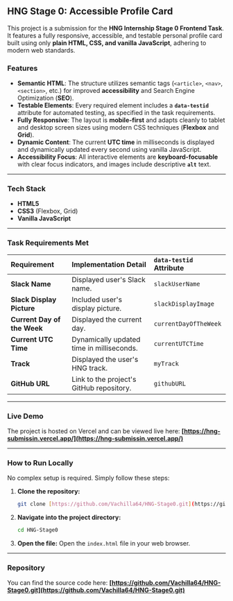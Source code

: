 ## HNG Stage 0: Accessible Profile Card

This project is a submission for the **HNG Internship Stage 0 Frontend Task**. It features a fully responsive, accessible, and testable personal profile card built using only **plain HTML, CSS, and vanilla JavaScript**, adhering to modern web standards.

### Features

-   **Semantic HTML**: The structure utilizes semantic tags (`<article>`, `<nav>`, `<section>`, etc.) for improved **accessibility** and Search Engine Optimization (**SEO**).
-   **Testable Elements**: Every required element includes a **`data-testid`** attribute for automated testing, as specified in the task requirements.
-   **Fully Responsive**: The layout is **mobile-first** and adapts cleanly to tablet and desktop screen sizes using modern CSS techniques (**Flexbox** and **Grid**).
-   **Dynamic Content**: The current **UTC time** in milliseconds is displayed and dynamically updated every second using vanilla JavaScript.
-   **Accessibility Focus**: All interactive elements are **keyboard-focusable** with clear focus indicators, and images include descriptive **`alt`** text.

---

### Tech Stack

-   **HTML5**
-   **CSS3** (Flexbox, Grid)
-   **Vanilla JavaScript**

---

### Task Requirements Met

| Requirement | Implementation Detail | `data-testid` Attribute |
| :--- | :--- | :--- |
| **Slack Name** | Displayed user's Slack name. | `slackUserName` |
| **Slack Display Picture** | Included user's display picture. | `slackDisplayImage` |
| **Current Day of the Week** | Displayed the current day. | `currentDayOfTheWeek` |
| **Current UTC Time** | Dynamically updated time in milliseconds. | `currentUTCTime` |
| **Track** | Displayed the user's HNG track. | `myTrack` |
| **GitHub URL** | Link to the project's GitHub repository. | `githubURL` |

---

### Live Demo

The project is hosted on Vercel and can be viewed live here:
**[https://hng-submissin.vercel.app/](https://hng-submissin.vercel.app/)**

---

### How to Run Locally

No complex setup is required. Simply follow these steps:

1.  **Clone the repository:**
    ```bash
    git clone [https://github.com/Vachilla64/HNG-Stage0.git](https://github.com/Vachilla64/HNG-Stage0.git)
    ```
2.  **Navigate into the project directory:**
    ```bash
    cd HNG-Stage0
    ```
3.  **Open the file:**
    Open the `index.html` file in your web browser.

---
### Repository

You can find the source code here:
**[https://github.com/Vachilla64/HNG-Stage0.git](https://github.com/Vachilla64/HNG-Stage0.git)**
